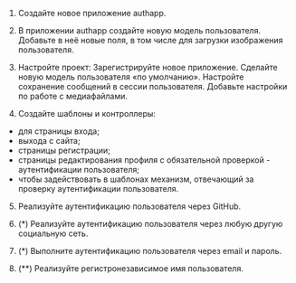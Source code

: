 ﻿1. Создайте новое приложение authapp.

2. В приложении authapp создайте новую модель пользователя. Добавьте в неё новые поля, в том числе для загрузки изображения пользователя.

3. Настройте проект:
Зарегистрируйте новое приложение.
Сделайте новую модель пользователя «по умолчанию».
Настройте сохранение сообщений в сессии пользователя.
Добавьте настройки по работе с медиафайлами.

4. Создайте шаблоны и контроллеры:
- для страницы входа;
- выхода с сайта;
- страницы регистрации;
- страницы редактирования профиля с обязательной проверкой - аутентификации пользователя;
- чтобы задействовать в шаблонах механизм, отвечающий за проверку аутентификации пользователя.

5. Реализуйте аутентификацию пользователя через GitHub.

6. (*) Реализуйте аутентификацию пользователя через любую другую социальную сеть.

7. (*) Выполните аутентификацию пользователя через email и пароль.

8. (**) Реализуйте регистронезависимое имя пользователя.